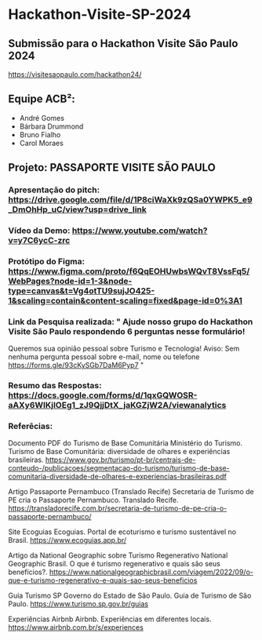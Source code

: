 # Hackathon-Visite-SP-2024

## Submissão para o Hackathon Visite São Paulo 2024
https://visitesaopaulo.com/hackathon24/


## Equipe ACB²:
- André Gomes
- Bárbara Drummond
- Bruno Fialho
- Carol Moraes

## Projeto: PASSAPORTE VISITE SÃO PAULO

### Apresentação do pitch: https://drive.google.com/file/d/1P8ciWaXk9zQSa0YWPK5_e9_DmOhHp_uC/view?usp=drive_link

###  Vídeo da Demo: https://www.youtube.com/watch?v=y7C6ycC-zrc

### Protótipo do Figma: https://www.figma.com/proto/f6QqEOHUwbsWQvT8VssFq5/WebPages?node-id=1-3&node-type=canvas&t=Vg4otTU9sujJO425-1&scaling=contain&content-scaling=fixed&page-id=0%3A1

### Link da Pesquisa realizada: " Ajude nosso grupo do Hackathon Visite São Paulo respondendo 6 perguntas nesse formulário!
Queremos sua opinião pessoal sobre Turismo e Tecnologia! Aviso: Sem nenhuma pergunta pessoal sobre e-mail, nome ou telefone
https://forms.gle/93cKySGb7DaM6Pyp7 "

### Resumo das Respostas: https://docs.google.com/forms/d/1qxGQWOSR-aAXy6WIKjIOEg1_zJ9QjjDtX_jaKGZjW2A/viewanalytics


### Referêcias:

Documento PDF do Turismo de Base Comunitária Ministério do Turismo. Turismo de Base Comunitária: diversidade de olhares e experiências brasileiras. https://www.gov.br/turismo/pt-br/centrais-de-conteudo-/publicacoes/segmentacao-do-turismo/turismo-de-base-comunitaria-diversidade-de-olhares-e-experiencias-brasileiras.pdf

Artigo Passaporte Pernambuco (Translado Recife) Secretaria de Turismo de PE cria o Passaporte Pernambuco. Translado Recife. https://transladorecife.com.br/secretaria-de-turismo-de-pe-cria-o-passaporte-pernambuco/

Site Ecoguias Ecoguias. Portal de ecoturismo e turismo sustentável no Brasil.
https://www.ecoguias.app.br/

Artigo da National Geographic sobre Turismo Regenerativo National Geographic Brasil. O que é turismo regenerativo e quais são seus benefícios?. https://www.nationalgeographicbrasil.com/viagem/2022/09/o-que-e-turismo-regenerativo-e-quais-sao-seus-beneficios

Guia Turismo SP Governo do Estado de São Paulo. Guia de Turismo de São Paulo. 
https://www.turismo.sp.gov.br/guias

Experiências Airbnb Airbnb. Experiências em diferentes locais. 
https://www.airbnb.com.br/s/experiences
